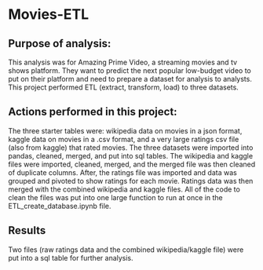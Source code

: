 # Movies-ETL

## Purpose of analysis: 

This analysis was for Amazing Prime Video, a streaming movies and tv shows platform. They want to predict the next popular low-budget video to put on their platform and need to prepare a dataset for analysis to analysts. This project performed ETL (extract, transform, load) to three datasets. 

## Actions performed in this project: 

The three starter tables were: wikipedia data on movies in a json format, kaggle data on movies in a .csv format, and a very large ratings csv file (also from kaggle) that rated movies. The three datasets were imported into pandas, cleaned, merged, and put into sql tables. The wikipedia and kaggle files were imported, cleaned, merged, and the merged file was then cleaned of duplicate columns. After, the ratings file was imported and data was grouped and pivoted to show ratings for each movie. Ratings data was then merged with the combined wikipedia and kaggle files. All of the code to clean the files was put into one large function to run at once in the ETL_create_database.ipynb file. 

## Results

Two files (raw ratings data and the combined wikipedia/kaggle file) were put into a sql table for further analysis. 